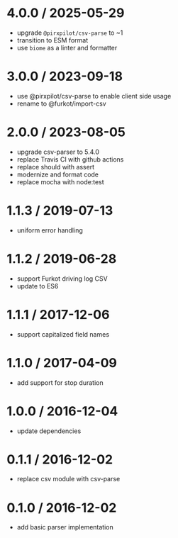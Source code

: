 
4.0.0 / 2025-05-29
==================

 * upgrade `@pirxpilot/csv-parse` to ~1
 * transition to ESM format
 * use `biome` as a linter and formatter

3.0.0 / 2023-09-18
==================

 * use @pirxpilot/csv-parse to enable client side usage
 * rename to @furkot/import-csv

2.0.0 / 2023-08-05
==================

 * upgrade csv-parser to 5.4.0
 * replace Travis CI with github actions
 * replace should with assert
 * modernize and format code
 * replace mocha with node:test

1.1.3 / 2019-07-13
==================

 * uniform error handling

1.1.2 / 2019-06-28
==================

 * support Furkot driving log CSV
 * update to ES6

1.1.1 / 2017-12-06
==================

 * support capitalized field names

1.1.0 / 2017-04-09
==================

 * add support for stop duration

1.0.0 / 2016-12-04
==================

 * update dependencies

0.1.1 / 2016-12-02
==================

 * replace csv module with csv-parse

0.1.0 / 2016-12-02
==================

 * add basic parser implementation
